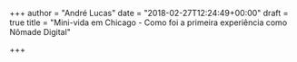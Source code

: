 +++
author = "André Lucas"
date = "2018-02-27T12:24:49+00:00"
draft = true
title = "Mini-vida em Chicago - Como foi a primeira experiência como Nômade Digital"

+++
